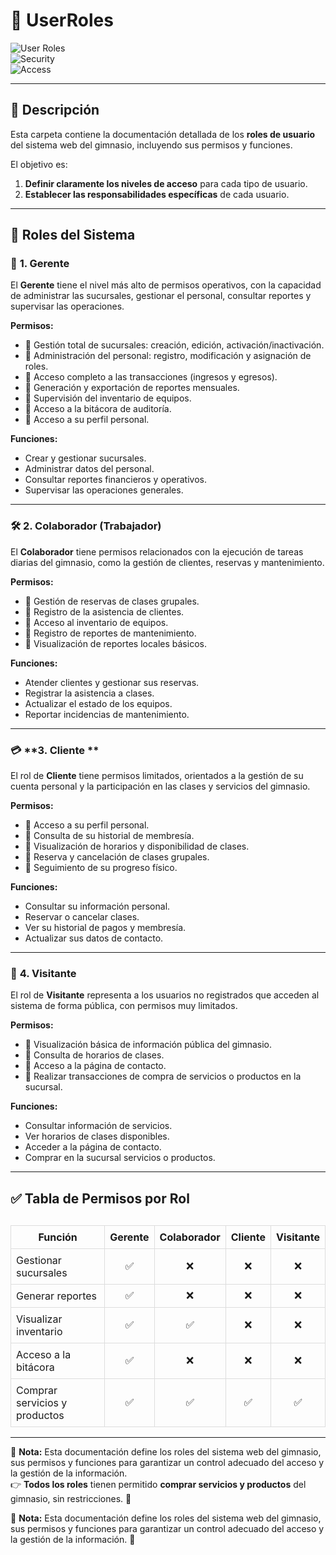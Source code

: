 # 📂 UserRoles  

![User Roles](https://img.shields.io/badge/User%20Roles-Permissions-blue?style=for-the-badge)  
![Security](https://img.shields.io/badge/Security-Management-green?style=for-the-badge)  
![Access](https://img.shields.io/badge/Access-Control-purple?style=for-the-badge)  

---

## 📁 **Descripción**  

Esta carpeta contiene la documentación detallada de los **roles de usuario** del sistema web del gimnasio, incluyendo sus permisos y funciones.  

El objetivo es:  
1. **Definir claramente los niveles de acceso** para cada tipo de usuario.  
2. **Establecer las responsabilidades específicas** de cada usuario.  

---

## 🔑 **Roles del Sistema**

### 👑 **1. Gerente**
El **Gerente** tiene el nivel más alto de permisos operativos, con la capacidad de administrar las sucursales, gestionar el personal, consultar reportes y supervisar las operaciones.  

**Permisos:**  
- 📌 Gestión total de sucursales: creación, edición, activación/inactivación.  
- 📌 Administración del personal: registro, modificación y asignación de roles.  
- 📌 Acceso completo a las transacciones (ingresos y egresos).  
- 📌 Generación y exportación de reportes mensuales.  
- 📌 Supervisión del inventario de equipos.  
- 📌 Acceso a la bitácora de auditoría.  
- 📌 Acceso a su perfil personal.  

**Funciones:**  
- Crear y gestionar sucursales.  
- Administrar datos del personal.  
- Consultar reportes financieros y operativos.  
- Supervisar las operaciones generales.  

---

### 🛠️ **2. Colaborador (Trabajador)**  
El **Colaborador** tiene permisos relacionados con la ejecución de tareas diarias del gimnasio, como la gestión de clientes, reservas y mantenimiento.  

**Permisos:**  
- 📌 Gestión de reservas de clases grupales.  
- 📌 Registro de la asistencia de clientes.  
- 📌 Acceso al inventario de equipos.  
- 📌 Registro de reportes de mantenimiento.  
- 📌 Visualización de reportes locales básicos.  

**Funciones:**  
- Atender clientes y gestionar sus reservas.  
- Registrar la asistencia a clases.  
- Actualizar el estado de los equipos.  
- Reportar incidencias de mantenimiento.  

---

### 💳 **3. Cliente **  
El rol de **Cliente** tiene permisos limitados, orientados a la gestión de su cuenta personal y la participación en las clases y servicios del gimnasio.  

**Permisos:**  
- 📌 Acceso a su perfil personal.  
- 📌 Consulta de su historial de membresía.  
- 📌 Visualización de horarios y disponibilidad de clases.  
- 📌 Reserva y cancelación de clases grupales.  
- 📌 Seguimiento de su progreso físico.  

**Funciones:**  
- Consultar su información personal.  
- Reservar o cancelar clases.  
- Ver su historial de pagos y membresía.  
- Actualizar sus datos de contacto.  

---

### 🚶 **4. Visitante**  
El rol de **Visitante** representa a los usuarios no registrados que acceden al sistema de forma pública, con permisos muy limitados.  

**Permisos:**  
- 📌 Visualización básica de información pública del gimnasio.  
- 📌 Consulta de horarios de clases.  
- 📌 Acceso a la página de contacto.  
- 📌 Realizar transacciones de compra de servicios o productos en la sucursal.  

**Funciones:**  
- Consultar información de servicios.  
- Ver horarios de clases disponibles.  
- Acceder a la página de contacto.  
- Comprar en la sucursal servicios o productos.  

---

## ✅ **Tabla de Permisos por Rol**

<table style="width: 100%; border-collapse: collapse; margin-top: 30px;">
  <thead>
    <tr>
      <th style="border: 1px solid #ddd; padding: 8px; text-align: center;">Función</th>
      <th style="border: 1px solid #ddd; padding: 8px; text-align: center;">Gerente</th>
      <th style="border: 1px solid #ddd; padding: 8px; text-align: center;">Colaborador</th>
      <th style="border: 1px solid #ddd; padding: 8px; text-align: center;">Cliente</th>
      <th style="border: 1px solid #ddd; padding: 8px; text-align: center;">Visitante</th>
    </tr>
  </thead>
  <tbody>
    <tr>
      <td style="border: 1px solid #ddd; padding: 8px;">Gestionar sucursales</td>
      <td style="border: 1px solid #ddd; text-align: center;">✅</td>
      <td style="border: 1px solid #ddd; text-align: center;">❌</td>
      <td style="border: 1px solid #ddd; text-align: center;">❌</td>
      <td style="border: 1px solid #ddd; text-align: center;">❌</td>
    </tr>
    <tr>
      <td style="border: 1px solid #ddd; padding: 8px;">Generar reportes</td>
      <td style="border: 1px solid #ddd; text-align: center;">✅</td>
      <td style="border: 1px solid #ddd; text-align: center;">❌</td>
      <td style="border: 1px solid #ddd; text-align: center;">❌</td>
      <td style="border: 1px solid #ddd; text-align: center;">❌</td>
    </tr>
    <tr>
      <td style="border: 1px solid #ddd; padding: 8px;">Visualizar inventario</td>
      <td style="border: 1px solid #ddd; text-align: center;">✅</td>
      <td style="border: 1px solid #ddd; text-align: center;">✅</td>
      <td style="border: 1px solid #ddd; text-align: center;">❌</td>
      <td style="border: 1px solid #ddd; text-align: center;">❌</td>
    </tr>
    <tr>
      <td style="border: 1px solid #ddd; padding: 8px;">Acceso a la bitácora</td>
      <td style="border: 1px solid #ddd; text-align: center;">✅</td>
      <td style="border: 1px solid #ddd; text-align: center;">❌</td>
      <td style="border: 1px solid #ddd; text-align: center;">❌</td>
      <td style="border: 1px solid #ddd; text-align: center;">❌</td>
    </tr>
    <tr>
      <td style="border: 1px solid #ddd; padding: 8px;">Comprar servicios y productos</td>
      <td style="border: 1px solid #ddd; text-align: center;">✅</td>
      <td style="border: 1px solid #ddd; text-align: center;">✅</td>
      <td style="border: 1px solid #ddd; text-align: center;">✅</td>
      <td style="border: 1px solid #ddd; text-align: center;">✅</td>
    </tr>
  </tbody>
</table>

---

📌 **Nota:** Esta documentación define los roles del sistema web del gimnasio, sus permisos y funciones para garantizar un control adecuado del acceso y la gestión de la información.  
👉 **Todos los roles** tienen permitido **comprar servicios y productos** del gimnasio, sin restricciones. 🚀  

📌 **Nota:** Esta documentación define los roles del sistema web del gimnasio, sus permisos y funciones para garantizar un control adecuado del acceso y la gestión de la información. 🚀  
